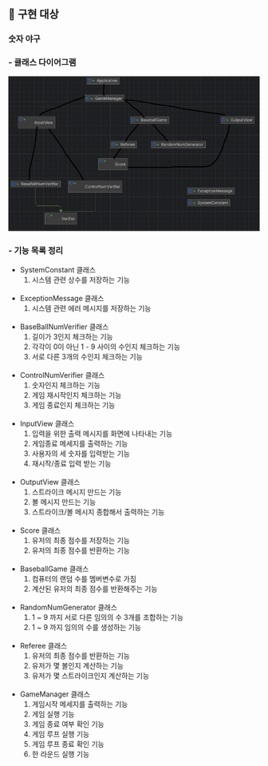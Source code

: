 
## 📝 구현 대상
### 숫자 야구
### - 클래스 다이어그램

<img src="img/class1.png">

### - 기능 목록 정리

- SystemConstant 클래스
    1. 시스템 관련 상수를 저장하는 기능
       <br> <br>
- ExceptionMessage 클래스
    1. 시스템 관련 에러 메시지를 저장하는 기능
       <br><br>
- BaseBallNumVerifier 클래스
    1. 길이가 3인지 체크하는 기능
    2. 각각이 0이 아닌 1 - 9 사이의 수인지 체크하는 기능
    3. 서로 다른 3개의 수인지 체크하는 기능
       <br><br>
- ControlNumVerifier 클래스
    1. 숫자인지 체크하는 기능
    2. 게임 재시작인지 체크하는 기능
    3. 게임 종료인지 체크하는 기능
       <br><br>
- InputView 클래스
    1. 입력을 위한 출력 메시지를 화면에 나타내는 기능
    2. 게임종료 메세지를 출력하는 기능
    3. 사용자의 세 숫자를 입력받는 기능
    4. 재시작/종료 입력 받는 기능
       <br><br>
- OutputView 클래스
    1. 스트라이크 메시지 만드는 기능
    2. 볼 메시지 만드는 기능
    3. 스트라이크/볼 메시지 종합해서 출력하는 기능
       <br><br>
- Score 클래스
    1. 유저의 최종 점수를 저장하는 기능
    2. 유저의 최종 점수를 반환하는 기능
       <br><br>
- BaseballGame 클래스
    1. 컴퓨터의 랜덤 수를 멤버변수로 가짐
    2. 계산된 유저의 최종 점수를 반환해주는 기능
       <br><br>
- RandomNumGenerator 클래스
    1. 1 ~ 9 까지 서로 다른 임의의 수 3개를 조합하는 기능
    2. 1 ~ 9 까지 임의의 수를 생성하는 기능
       <br><br>
- Referee 클래스
    1. 유저의 최종 점수를 반환하는 기능
    2. 유저가 몇 볼인지 계산하는 기능
    3. 유저가 몇 스트라이크인지 계산하는 기능
       <br><br>
- GameManager 클래스
    1. 게임시작 메세지를 출력하는 기능
    2. 게임 실행 기능
    3. 게임 종료 여부 확인 기능
    4. 게임 루프 실행 기능
    5. 게임 루프 종료 확인 기능
    6. 한 라운드 실행 기능
       <br><br>